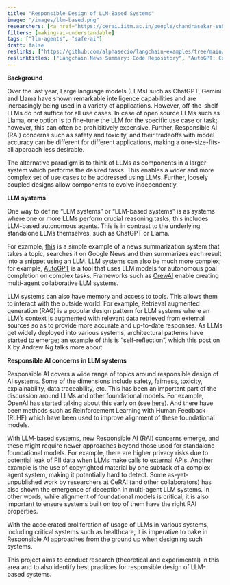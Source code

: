 ```yaml
---
title: "Responsible Design of LLM-Based Systems"
image: "/images/llm-based.png"
researchers: [<a href="https://cerai.iitm.ac.in/people/chandrasekar-subramanian/">Chandrasekar Subramanian (Research Advisor)</a>]
filters: [making-ai-understandable]
tags: ["llm-agents", "safe-ai"]
draft: false
reslinks: ["https://github.com/alphasecio/langchain-examples/tree/main/news-summary", "https://github.com/Significant-Gravitas/AutoGPT", "https://www.crewai.com/", "https://openai.com/index/our-approach-to-alignment-research/"]
reslinktitles: ["Langchain News Summary: Code Repository", "AutoGPT: Code Repository", "Crew AI", "OpenAI: Our approach to alignment research"]
---
```


<style>

    .rectangle {
  height: 200px;
  width: 400px;
  background-color: #4cb4ac;
  border-radius:25px;
   display: flex;
   flex-direction: column;
   justify-content: center;
   align-items: center;
   text-align: center;
}
    
    
</style>

<strong>Background</strong>

Over the last year, Large language models (LLMs) such as ChatGPT, Gemini and Llama have shown remarkable intelligence capabilities and are increasingly being used in a variety of applications. However, off-the-shelf LLMs do not suffice for all use cases. In case of open source LLMs such as Llama, one option is to fine-tune the LLM for the specific use case or task; however, this can often be prohibitively expensive. Further, Responsible AI (RAI) concerns such as safety and toxicity, and their tradeoffs with model accuracy can be different for different applications, making a one-size-fits-all approach less desirable. 

The alternative paradigm is to think of LLMs as components in a larger system which performs the desired tasks. This enables a wider and more complex set of use cases to be addressed using LLMs. Further, loosely coupled designs allow components to evolve independently.

<strong>LLM systems</strong>

One way to define “LLM systems” or “LLM-based systems” is as systems where one or more LLMs perform crucial reasoning tasks; this includes LLM-based autonomous agents. This is in contrast to the underlying standalone LLMs themselves, such as ChatGPT or Llama. 

For example, <a href="https://github.com/alphasecio/langchain-examples/tree/main/news-summary">this</a> is a simple example of a news summarization system that takes a topic, searches it on Google News and then summarizes each result into a snippet using an LLM.  LLM systems can also be much more complex; for example, <a href="https://github.com/Significant-Gravitas/AutoGPT">AutoGPT</a> is a tool that uses LLM models for autonomous goal completion on complex tasks. Frameworks such as <a href="https://www.crewai.com/">CrewAI</a> enable creating multi-agent collaborative LLM systems. 

LLM systems can also have memory and access to tools. This allows them to interact with the outside world. For example, Retrieval augmented generation (RAG) is a popular design pattern for LLM systems where an LLM’s context is augmented with relevant data retrieved from external sources so as to provide more accurate and up-to-date responses. As LLMs get widely deployed into various systems, architectural patterns have started to emerge; an example of this is “self-reflection”, which this post on X by Andrew Ng talks more about. 

<strong>Responsible AI concerns in LLM systems</strong>

Responsible AI covers a wide range of topics around responsible design of AI systems. Some of the dimensions include safety, fairness, toxicity, explainability, data traceability, etc. This has been an important part of the discussion around LLMs and other foundational models. For example, OpenAI has started talking about this early on (see <a href="https://openai.com/index/our-approach-to-alignment-research/">here</a>). And there have been methods such as Reinforcement Learning with Human Feedback (RLHF) which have been used to improve alignment of these foundational models.

With LLM-based systems, new Responsible AI (RAI) concerns emerge, and these might require newer approaches beyond those used for standalone foundational models. For example, there are higher privacy risks due to potential leak of PII data when LLMs make calls to external APIs. Another example is the use of copyrighted material by one subtask of a complex agent system, making it potentially hard to detect. Some as-yet-unpublished work by researchers at CeRAI (and other collaborators) has also shown the emergence of deception in multi-agent LLM systems. In other words, while alignment of foundational models is critical, it is also important to ensure systems built on top of them have the right RAI properties. 

With the accelerated proliferation of usage of LLMs in various systems, including critical systems such as healthcare, it is imperative to bake in Responsible AI approaches from the ground up when designing such systems. 

This project aims to conduct research (theoretical and experimental) in this area and to also identify best practices for responsible design of LLM-based systems. 
